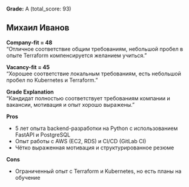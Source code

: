 **Grade:** A (total_score: 93)  

## Михаил Иванов

**Company-fit = 48**  
“Отличное соответствие общим требованиям, небольшой пробел в опыте Terraform компенсируется желанием учиться.”

**Vacancy-fit = 45**  
“Хорошее соответствие локальным требованиям, есть небольшой пробел по Kubernetes и Terraform.”

**Grade Explanation**  
“Кандидат полностью соответствует требованиям компании и вакансии, мотивация и опыт хорошо выражены.”


**Pros**  
- 5 лет опыта backend-разработки на Python с использованием FastAPI и PostgreSQL  
- Опыт работы с AWS (EC2, RDS) и CI/CD (GitLab CI)  
- Чётко выраженная мотивация и структурированное резюме  

**Cons**  
- Ограниченный опыт с Terraform и Kubernetes, но есть планы на обучение  